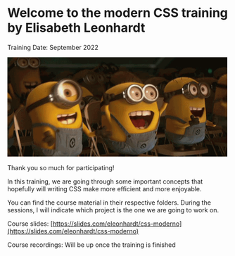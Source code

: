 # Welcome to the modern CSS training by Elisabeth Leonhardt

Training Date: September 2022

![So excited you are here!](/excited-minions-gif.gif)

Thank you so much for participating!

In this training, we are going through some important concepts that hopefully will writing CSS make more efficient and more enjoyable.



You can find the course material in their respective folders. During the sessions, I will indicate which project is the one we are going to work on.


Course slides: [https://slides.com/eleonhardt/css-moderno](https://slides.com/eleonhardt/css-moderno)

Course recordings: Will be up once the training is finished